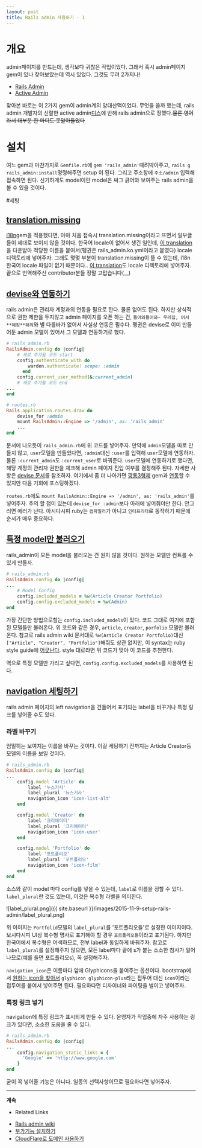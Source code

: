 ```yaml
---
layout: post
title: Rails admin 사용하기 - 1
---
```


# 개요
admin페이지를 만드는데, 생각보다 귀찮은 작업이었다. 그래서 혹시 admin페이지 gem이 있나 찾아보았는데 역시 있었다. 그것도 무려 2가지나!

 * [Rails Admin](https://github.com/sferik/rails_admin)
 * [Active Admin](https://github.com/activeadmin/activeadmin)

찾아본 바로는 이 2가지 gem이 admin계의 양대산맥이었다. 무엇을 쓸까 했는데, rails admin 개발자의 신랄한 active admin[디스](http://www.slideshare.net/benoitbenezech/rails-admin-overbest-practices)에 반해 rails admin으로 정했다.~~물론 영어라서 대부분 한 마디도 못알아들었다~~

# 설치
여느 gem과 마찬가지로 `Gemfile.rb`에 `gem 'rails_admin'`때려박아주고, `rails g rails_admin:install`명령해주면 setup 이 된다. 그리고 주소창에 `주소/admin` 입력해 접속하면 된다. 신기하게도 model이란 model은 싸그 긁어와 보여주는 rails admin을 볼 수 있을 것이다.

#세팅
## [translation.missing](https://github.com/sferik/rails_admin/wiki/Translations)
[I18n](https://github.com/svenfuchs/i18n)gem을 적용했다면, 아마 처음 접속시 translation.missing이라고 뜨면서 일부글들이 제대로 보이지 않을 것이다. 한국어 locale이 없어서 생긴 일인데, [이 translation](https://gist.github.com/YoonjaeYoo/787eb279e5d46c7e96dc)을 다운받아 적당한 이름을 붙여서(펭귄은 rails_admin.ko.yml이라고 붙였다) locale 디렉토리에 넣어주자. 그래도 몇몇 부분이 translation.missing이 뜰 수 있는데, i18n 한국어 locale 파일이 없기 때문이다.. [이 translation](https://github.com/svenfuchs/rails-i18n/blob/master/rails/locale/ko.yml)도 locale 디렉토리에 넣어주자. 끝으로 번역해주신 contributor분들 정말 고맙습니다(__)

## [devise와 연동하기](https://github.com/sferik/rails_admin/wiki/Devise)
rails admin은 관리자 계정과의 연동을 필요로 한다. 물론 없어도 된다. 하지만 상식적으로 권한 제한을 두지않고 admin 페이지를 오픈 하는 건, `들어와들어와~ 우리집, 어서 **해킹**해줘`와 별 다를바가 없어서 사실상 연동은 필수다. 펭귄은 devise로 이미 만들어둔 admin 모델이 있어서 그 모델과 연동하기로 했다.

```ruby
# rails_admin.rb
RailsAdmin.config do |config|
	# 새로 추가될 코드 start
	config.authenticate_with do
	    warden.authenticate! scope: :admin
	  end
	config.current_user_method(&:current_admin)
	# 새로 추가될 코드 end
...
end

# routes.rb
Rails.application.routes.draw do
	devise_for :admin
	mount RailsAdmin::Engine => '/admin', as: 'rails_admin'
	...
end
```

문서에 나오듯이 `rails_admin.rb`에 위 코드를 넣어주자. 만약에 `admin`모델을 따로 만들지 않고, `user`모델을 만들었다면, `:admin`대신 `:user`를 입력해 `user`모델에 연동하자. 물론 `:current_admin`도 `:current_user`로 바꿔준다. `user`모델에 연동하기로 했다면, 해당 계정의 관리자 권한을 체크해 admin 페이지 진입 여부를 결정해주 된다. 자세한 사항은 [devise 문서](https://github.com/plataformatec/devise/wiki/How-To:-Add-an-Admin-Role#option-2---adding-an-admin-attribute)를 참조하자. 여기에서 좀 더 나아가면 [깡통3형제](https://github.com/CanCanCommunity/cancancan) gem과 [연동](https://github.com/sferik/rails_admin/wiki/Cancancan)할 수 있지만 다음 기회에 포스팅하겠다.

`routes.rb`에도 `mount RailsAdmin::Engine => '/admin', as: 'rails_admin'`를 넣어주자. 주의 할 점이 있는데 `devise_for :admin`보다 아래에 넣어줘야만 한다. 안그러면 에러가 난다. 아시다시피 ruby는 `컴파일러`가 아니고 `인터프리터`로 동작하기 때문에 순서가 매우 중요하다.

## [특정 model만 불러오기](https://github.com/sferik/rails_admin/wiki/Navigation)
rails_admin이 모든 model을 불러오는 건 원치 않을 것이다. 원하는 모델만 컨트롤  수 있게 만들자.

```ruby
# rails_admin.rb
RailsAdmin.config do |config|
...
	# Model Config
  	config.included_models = %w(Article Creator Portfolio)
  	config.config.excluded_models = %w(Admin)
end
```

가장 간단한 방법으로할는 `config.included_models`이 있다. 코드 그대로 여기에 포함된 모델들만 불러온다. 위 코드와 같은 경우, `article`, `creator`, `porfolio` 모델만 볼러온다. 참고로 rails admin wiki 문서대로 `%w(Article Creator Portfolio)`대신 `["Article", "Creator", "Portfolio"]`해줘도 상관 없지만, 이 syntax는 ruby style guide에 [어긋난다](https://github.com/bbatsov/ruby-style-guide#syntax). style 대로라면 위 코드가 맞아 이 코드를 추천한다.

역으로 특정 모델만 가리고 싶다면, `config.config.excluded_models`를 사용하면 된다.

## [navigation 세팅하기](https://github.com/sferik/rails_admin/wiki/Navigation)
rails admin 페이지의 left navigation을 건들어서 표기되는 label을 바꾸거나 특정 링크를 넣어줄 수도 있다.

### 라벨 바꾸기
엄밀히는 보여지는 이름을 바꾸는 것이다. 이걸 세팅하기 전까지는 Article Creator등 모델의 이름을 보일 것이다.

```ruby
# rails_admin.rb
RailsAdmin.config do |config|
...
	config.model 'Article' do
	    label '누스기사'
	    label_plural '뉴스기사'
	    navigation_icon 'icon-list-alt'
    end

    config.model 'Creator' do
	    label '크리에이터'
	    label_plural '크리에이터'
	    navigation_icon 'icon-user'
	end

	config.model 'Portfolio' do
	    label '포트폴리오'
	    label_plural '포트폴리오'
	    navigation_icon 'icon-film'
	end
end
```
소스와 같이 model 마다 config를 넣을 수 있는데, `label`로 이름을 정할 수 있다. `label_plural`란 것도 있는데, 이것은 복수형 라벨을 의미한다.

![label_plural.png]({{ site.baseurl }}/images/2015-11-9-setup-rails-admin/label_plural.png)

위 이미지는 `Portfolid`모델의 `label_plural`를 '포트폴리오들'로 설정한 이미지이다. 보시다시피 UI상 복수형 명사로 표기해야 할 경우 `포르폴리오들`이라고 표기된다. 하지만 한국어에서 복수형은 어색하므로, 전부 label과 동일하게 바꿔주자. 참고로 `label_plural`를 설정해주지 않으면, 모든 label마다 끝에 s가 붙는 소소한 참사가 일어나므로(예를 들면 포트폴리오s), 꼭 설정해주자.

`navigation_icon`은 이름마다 앞에 Glyphicons을 붙여주는 옵션이다. bootstrap에서 [원하는 icon을 찾아서](http://getbootstrap.com/components/) `glyphicon glyphicon-plus`라는 접두어 대신 `icon`이라는 접두어를 붙여서 넣어주면 된다. 필요하다면 디자이너와 파이팅을 벌이고 넣어주자.

### 특정 링크 넣기
navigation에 특정 링크가 표시되게 만들 수 있다. 운영자가 작업중에 자주 사용하는 링크가 있다면, 소소한 도움을 줄 수 있다.

```ruby
# rails_admin.rb
RailsAdmin.config do |config|
...
	config.navigation_static_links = {
	  'Google' => 'http://www.google.com'
	}
end
```

굳이 꼭 넣어줄 기능은 아니다. 일종의 선택사항이므로 필요하다면 넣어주자.

---

__계속__



 * Related Links
  - [Rails admin wiki](https://github.com/sferik/rails_admin/wiki)
  - [부가기능 설치하기](https://gist.github.com/re4lfl0w/fadc6bee495c63b4f893)
  - [CloudFlare로 도메인 사용하기](https://addnull.net/build-a-blog-with-jekyll-github-pages-and-cloudflare/)